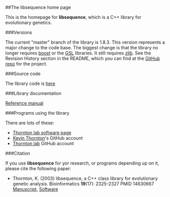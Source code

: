 ##The libsequence home page

This is the homepage for __libsequence__, which is a C++ library for evolutionary genetics.

###Versions

The current "master" branch of the library is 1.8.3.  This version represents a major change to the code base.  The biggest change is that the library no longer requires [boost](http://www.boost.org) or the [GSL](http://gnu.org/software/gsl) libraries.  It still requires [zlib](http://zlib.net).  See the Revision History section in the README, which you can find at the [GitHub repo](https://github.com/molpopgen/libsequence) for the project.

###Source code

The library code is [here](https://github.com/molpopgen/libsequence)

###Library documentation

[Reference manual](doc/html/index.html)

###Programs using the library

There are lots of these:

* [Thornton lab software page](http://molpopgen.org/software.html)
* [Kevin Thornton](https://github.com/molpopgen)'s GitHub account
* [Thornton lab](https://github.com/ThorntonLab) GitHub account

###Citation

If you use __libsequence__ for yor research, or programs depending up on it, please cite the following paper:

* Thornton, K. (2003) libsequence, a C++ class library for evolutionary genetic analysis. Bioinformatics __19__(17): 2325-2327  PMID 14630667 [Manuscript](http://bioinformatics.oxfordjournals.org/content/19/17/2325.short), [Software](https://github.com/molpopgen/libsequence)

